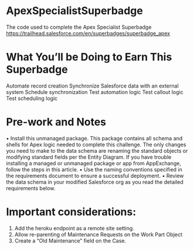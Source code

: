 # ApexSpecialistSuperbadge
The code used to complete the Apex Specialist Superbadge https://trailhead.salesforce.com/en/superbadges/superbadge_apex


# What You’ll be Doing to Earn This Superbadge
Automate record creation
Synchronize Salesforce data with an external system
Schedule synchronization
Test automation logic
Test callout logic
Test scheduling logic


# Pre-work and Notes
•	Install this unmanaged package. This package contains all schema and shells for Apex logic needed to complete this challenge. The only changes you need to make to the data schema are renaming the standard objects or modifying standard fields per the Entity Diagram. If you have trouble installing a managed or unmanaged package or app from AppExchange, follow the steps in this article.
•	Use the naming conventions specified in the requirements document to ensure a successful deployment.
•	Review the data schema in your modified Salesforce org as you read the detailed requirements below.


# Important considerations:
1.	Add the heroku endpoint as a remote site setting.
2.	Allow re-parenting of Maintenance Requests on the Work Part Object
3.	Create a “Old Maintenance” field on the Case.



